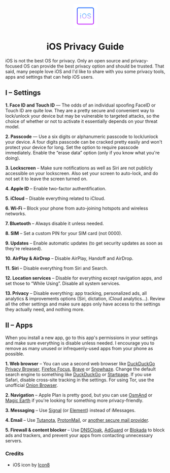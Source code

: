 <p align="center"><img src="icon.svg" with="75" height="75" alt="iOS Privacy Guide Icon"></p>

<h1 align="center">iOS Privacy Guide</h1>

iOS is not the best OS for privacy. Only an open source and privacy-focused OS can provide the best privacy option and should be trusted. That said, many people love iOS and I'd like to share with you some privacy tools, apps and settings that can help iOS users.

## I – Settings

**1. Face ID and Touch ID** — The odds of an individual spoofing FaceID or Touch ID are quite low. They are a pretty secure and convenient way to lock/unlock your device but may be vulnerable to targeted attacks, so the choice of whether or not to activate it essentially depends on your threat model.

**2. Passcode** — Use a six digits or alphanumeric passcode to lock/unlock your device. A four digits passcode can be cracked pretty easily and won't protect your device for long. Set the option to require passcode immediately. Enable the “erase data” option (only if you know what you're doing).

**3. Lockscreen** – Make sure notifications as well as Siri are not publicly accessible on your lockscreen. Also set your screen to auto-lock, and do not set it to leave the screen turned on.

**4. Apple ID** – Enable two-factor authentification.

**5. iCloud** – Disable everything related to iCloud.

**6. Wi-Fi** – Block your phone from auto-joining hotspots and wireless networks.

**7. Bluetooth** – Always disable it unless needed.

**8. SIM** – Set a custom PIN for your SIM card (not 0000).

**9. Updates** – Enable automatic updates (to get security updates as soon as they're released).

**10. AirPlay & AirDrop** – Disable AirPlay, Handoff and AirDrop.

**11. Siri** – Disable everything from Siri and Search.

**12. Location services** – Disable for everything except navigation apps, and set those to “While Using”. Disable all system services.

**13. Privacy** – Disable everything: app tracking, personalized ads, all analytics & improvements options (Siri, dictation, iCloud analytics…). Review all the other settings and make sure apps only have access to the settings they actually need, and nothing more.

## II – Apps

When you install a new app, go to this app's permissions in your settings and make sure everything is disable unless needed.
I encourage you to remove as many unused or infrequenly-used apps from your phone as possible.

**1. Web browser** – You can use a second web browser like [DuckDuckGo Privacy Browser](https://apps.apple.com/app/id663592361), [Firefox Focus](https://apps.apple.com/app/firefox-focus-privacy-browser/id1055677337), [Brave](https://apps.apple.com/app/brave-private-web-browser/id1052879175) or [Snowhaze](https://apps.apple.com/app/snowhaze-private-browser/id1121026941). Change the default search engine to something like [DuckDuckGo](https://duckduckgo.com) or [Startpage](https://startpage.com). If you use Safari, disable cross-site tracking in the settings. For using Tor, use the unofficial [Onion Browser](https://apps.apple.com/app/onion-browser/id519296448).

**2. Navigation** – Apple Plan is pretty good, but you can use [OsmAnd](https://apps.apple.com/app/osmand-maps/id934850257) or [Magic Earth](https://apps.apple.com/app/magic-earth-gps-navigation/id1007331679) if you're looking for something more privacy-friendly.

**3. Messaging** – Use [Signal](https://www.signal.org) (or [Element](https://element.io)) instead of iMessages.

**4. Email** – Use [Tutanota](https://tutanota.com), [ProtonMail](https://protonmail.com), or [another secure mail provider](https://privacytools.io/providers/email/#email).

**5. Firewall & content blocker** – Use [DNSCloak](https://github.com/s-s/dnscloak), [AdGuard](https://adguard.com) or [Blokada](https://blokada.org) to block ads and trackers, and prevent your apps from contacting unnecessary servers.

### Credits

* iOS icon by [Icon8](https://icons8.com)
